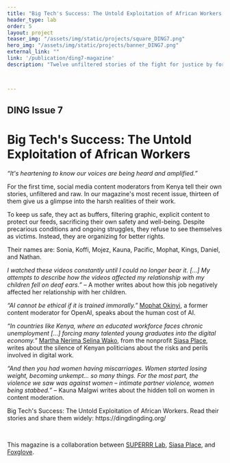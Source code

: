 ```yaml
---
title: "Big Tech's Success: The Untold Exploitation of African Workers. DING#7"
header_type: lab
order: 5
layout: project
teaser_img: "/assets/img/static/projects/square_DING7.png"
hero_img: "/assets/img/static/projects/banner_DING7.png"
external_link: ""
link: '/publication/ding7-magazine'
description: "Twelve unfiltered stories of the fight for justice by former content moderators; talking about the harsh conditions, labor organizing & the future."



---
```

<h2>DING Issue 7</h2>
<h1>Big Tech's Success: The Untold Exploitation of African Workers</h1>
<p><i>“It's heartening to know our voices are being heard and amplified.”</i></p>
<p> For the first time, social media content moderators from Kenya tell their own stories, unfiltered and raw. In our magazine's most recent issue, thirteen of them give us a glimpse into the harsh realities of their work.</p>

<p>To keep us safe, they act as buffers, filtering graphic, explicit content to protect our feeds, sacrificing their own safety and well-being. Despite precarious conditions and ongoing struggles, they refuse to see themselves as victims. Instead, they are organizing for better rights.</p>

<p>Their names are: Sonia, Koffi, Mojez, Kauna, Pacific, Mophat, Kings, Daniel, and Nathan.</p>

<p><i>I watched these videos constantly until I could no longer bear it. [...] My attempts to describe how the videos affected my relationship with my children fell on deaf ears.”</i> – A mother writes about how this job negatively affected her relationship with her children.</p>

<p><i>“AI cannot be ethical if it is trained immorally.”</i> <a href="https://www.linkedin.com/in/mophat-okinyi/">Mophat Okinyi</a>, a former content moderator for OpenAI, speaks about the human cost of AI.</p>

<p><i>“In countries like Kenya, where an educated workforce faces chronic unemployment [...] forcing many talented young graduates into the digital economy.”</i> <a href="https://www.linkedin.com/in/nerimawako/">Martha Nerima Selina Wako</a>, from the nonprofit <a href="https://siasaplace.com/">Siasa Place</a>, writes about the silence of Kenyan politicians about the risks and perils involved in digital work.</p>

<p><i>“And then you had women having miscarriages. Women started losing weight, becoming unkempt... so many things. For the most part, the violence we saw was against women – intimate partner violence, women being stabbed.”</i> – <a hreff= "https://www.linkedin.com/in/kauna-malgwi-104b5b86/">Kauna Malgwi</a> writes about the hidden toll on women in content moderation.</p>

<p>Big Tech's Success: The Untold Exploitation of African Workers. 
Read their stories and share them widely: https://dingdingding.org/</p>
<br>
<p>This magazine is a collaboration between <a href= "https://superrr.net/">SUPERRR Lab</a>, <a href="https://siasaplace.com/">Siasa Place</a>, and <a href="https://www.foxglove.org.uk/">Foxglove</a>.</p>





